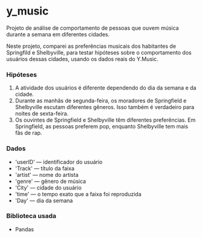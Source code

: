 # y_music
Projeto de análise de comportamento de pessoas que ouvem música durante a semana em diferentes cidades.

Neste projeto, comparei as preferências musicais dos habitantes de Springfild e Shelbyville, para testar hipóteses sobre o comportamento dos usuários dessas cidades, usando os dados reais do Y.Music.

### Hipóteses
1. A atividade dos usuários é diferente dependendo do dia da semana e da cidade.
2. Durante as manhãs de segunda-feira, os moradores de Springfield e Shelbyville escutam diferentes gêneros. Isso também é verdadeiro para noites de sexta-feira.
3. Os ouvintes de Springfield e Shelbyville têm diferentes preferências. Em Springfield, as pessoas preferem pop, enquanto Shelbyville tem mais fãs de rap.

### Dados
- 'userID' — identificador do usuário
- 'Track' — título da faixa
- 'artist' — nome do artista
- 'genre' — gênero de música
- 'City' — cidade do usuário
- 'time' — o tempo exato que a faixa foi reproduzida
- 'Day' — dia da semana

### Biblioteca usada
- Pandas 
